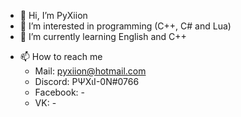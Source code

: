 - 👋 Hi, I’m PyXiion
- 👀 I’m interested in programming (C++, C# and Lua)
- 🌱 I’m currently learning English and C++
<!---- 💞️ I’m looking to collaborate on ...--->
- 📫 How to reach me
  - Mail: pyxiion@hotmail.com
  - Discord: PΨXιI-0N#0766
  - Facebook: -
  - VK: -

<!---
PyXiion/PyXiion is a ✨ special ✨ repository because its `README.md` (this file) appears on your GitHub profile.
You can click the Preview link to take a look at your changes.
--->
